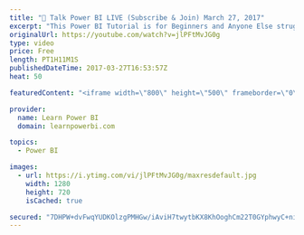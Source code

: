 ```yaml
---
title: "🔴 Talk Power BI LIVE (Subscribe & Join) March 27, 2017"
excerpt: "This Power BI Tutorial is for Beginners and Anyone Else struggling with Power BI. This Tutorial would take you from Zero to Dashboard and from Rooking to Pro in 60 minutes! 👉 Download Power BI Files in Video at https://web.learnpowerbi.com/download?content=20190501 ✅ Subscribe to always get my latest"
originalUrl: https://youtube.com/watch?v=jlPFtMvJG0g
type: video
price: Free
length: PT1H11M1S
publishedDateTime: 2017-03-27T16:53:57Z
heat: 50

featuredContent: "<iframe width=\"800\" height=\"500\" frameborder=\"0\" src=\"https://www.youtube.com/embed/jlPFtMvJG0g\" allow=\"accelerometer; autoplay; encrypted-media; gyroscope; picture-in-picture\" allowfullscreen></iframe>"

provider:
  name: Learn Power BI
  domain: learnpowerbi.com

topics:
  - Power BI

images:
  - url: https://i.ytimg.com/vi/jlPFtMvJG0g/maxresdefault.jpg
    width: 1280
    height: 720
    isCached: true

secured: "7DHPW+dvFwqYUDKOlzgPMHGw/iAviH7twytbKX8KhOoghCm22T0GYphwyC+nisQSELxpNTC8AQlUDpunponnTiWpDYDF0SmjSalcwAMMOwHi3H9aDKfizgRmS5xHxPZyT+F245UvtOPhb3GGAJi0fcTvA7bFOklIsCfHKZhibVAKEmrbtTgDZilcoEFPvMlQdz/ItLy+HWr6qLeLa7WHRdPKvRMFV65HdjuzcXd/qnKfxm/8l8IaOXa0sdT5wBgltPOoQmBy4OVoUpWRyqS+NclORYdnn0K1vI1HoRpzZF0JcA2gPBadG5sZbi3jCwFVcRD7h+GUpF/p8twUxMOvjKZoF0r0nan9sqtTRux+9wIgZpcIXwMuoRVz1aUzKxAR8yP+jTXMB3LCWf+BMyPAU573RuRSn6tuA7kmV7Yy3RM=;MZAMnWFDMt1gWuAfnmULug=="
---
```


